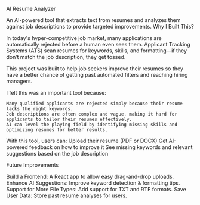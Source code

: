 AI Resume Analyzer

An AI-powered tool that extracts text from resumes and analyzes them against job descriptions to provide targeted improvements.
Why I Built This?

In today's hyper-competitive job market, many applications are automatically rejected before a human even sees them. Applicant Tracking Systems (ATS) scan resumes for keywords, skills, and formatting—if they don’t match the job description, they get tossed.

This project was built to help job seekers improve their resumes so they have a better chance of getting past automated filters and reaching hiring managers.

I felt this was an important tool because:

    Many qualified applicants are rejected simply because their resume lacks the right keywords.
    Job descriptions are often complex and vague, making it hard for applicants to tailor their resumes effectively.
    AI can level the playing field by identifying missing skills and optimizing resumes for better results.

With this tool, users can: Upload their resume (PDF or DOCX)
Get AI-powered feedback on how to improve it
See missing keywords and relevant suggestions based on the job description

Future Improvements

Build a Frontend: A React app to allow easy drag-and-drop uploads.
Enhance AI Suggestions: Improve keyword detection & formatting tips.
Support for More File Types: Add support for TXT and RTF formats.
Save User Data: Store past resume analyses for users.
